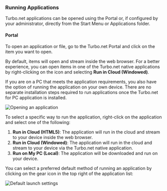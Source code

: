 ### Running Applications

Turbo.net applications can be opened using the Portal or, if configured by your administrator, directly from the Start Menu or Applications folder.

#### Portal

To open an application or file, go to the Turbo.net Portal and click on the item you want to open.

By default, items will open and stream inside the web browser. For a better experience, you can open items in one of the Turbo.net native applications by right-clicking on the icon and selecting **Run in Cloud (Windowed)**.

If you are on a PC that meets the application requirements, you also have the option of running the application on your own device. There are no separate installation steps required to run applications once the Turbo.net for PC application is installed.

![Opening an application](/docs/getting_started/getting_started/launching-an-application-from-the-dashboard-1.png)

To select a specific way to run the application, right-click on the application and select one of the following:

1. **Run in Cloud (HTML5)**: The application will run in the cloud and stream to your device inside the web browser.
2. **Run in Cloud (Windowed)**: The application will run in the cloud and stream to your device via the Turbo.net native application.
3. **Run on My PC (Local)**: The application will be downloaded and run on your device.

You can select a preferred default method of running an application by clicking on the gear icon in the top right of the application list:

![Default launch settings](/docs/getting_started/getting_started/setting-the-default-launch-setting-1.png)
